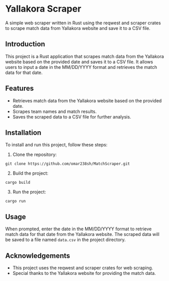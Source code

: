 
# Yallakora Scraper

A simple web scraper written in Rust using the reqwest and scraper crates to scrape match data from Yallakora website and save it to a CSV file.

## Introduction

This project is a Rust application that scrapes match data from the Yallakora website based on the provided date and saves it to a CSV file. It allows users to input a date in the MM/DD/YYYY format and retrieves the match data for that date.

## Features

- Retrieves match data from the Yallakora website based on the provided date.
- Scrapes team names and match results.
- Saves the scraped data to a CSV file for further analysis.

## Installation

To install and run this project, follow these steps:

1. Clone the repository:

```
git clone https://github.com/omar238sh/MatchScraper.git
```

2. Build the project:

```
cargo build
```

3. Run the project:

```
cargo run
```

## Usage

When prompted, enter the date in the MM/DD/YYYY format to retrieve match data for that date from the Yallakora website. The scraped data will be saved to a file named `data.csv` in the project directory.




## Acknowledgements

- This project uses the reqwest and scraper crates for web scraping.
- Special thanks to the Yallakora website for providing the match data.




